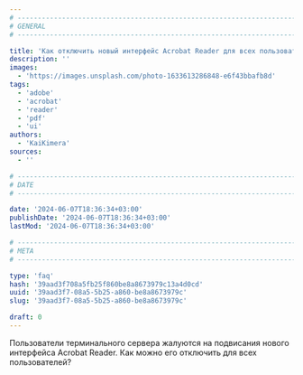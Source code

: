 ```yaml
---
# -------------------------------------------------------------------------------------------------------------------- #
# GENERAL
# -------------------------------------------------------------------------------------------------------------------- #

title: 'Как отключить новый интерфейс Acrobat Reader для всех пользователей?'
description: ''
images:
  - 'https://images.unsplash.com/photo-1633613286848-e6f43bbafb8d'
tags:
  - 'adobe'
  - 'acrobat'
  - 'reader'
  - 'pdf'
  - 'ui'
authors:
  - 'KaiKimera'
sources:
  - ''

# -------------------------------------------------------------------------------------------------------------------- #
# DATE
# -------------------------------------------------------------------------------------------------------------------- #

date: '2024-06-07T18:36:34+03:00'
publishDate: '2024-06-07T18:36:34+03:00'
lastMod: '2024-06-07T18:36:34+03:00'

# -------------------------------------------------------------------------------------------------------------------- #
# META
# -------------------------------------------------------------------------------------------------------------------- #

type: 'faq'
hash: '39aad3f708a5fb25f860be8a8673979c13a4d0cd'
uuid: '39aad3f7-08a5-5b25-a860-be8a8673979c'
slug: '39aad3f7-08a5-5b25-a860-be8a8673979c'

draft: 0
---
```


Пользователи терминального сервера жалуются на подвисания нового интерфейса Acrobat Reader. Как можно его отключить для всех пользователей?

<!--more-->
